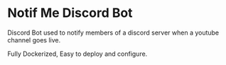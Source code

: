 # Notif Me Discord Bot
Discord Bot used to notify members of a discord server when a youtube channel goes live.

Fully Dockerized, Easy to deploy and configure.
